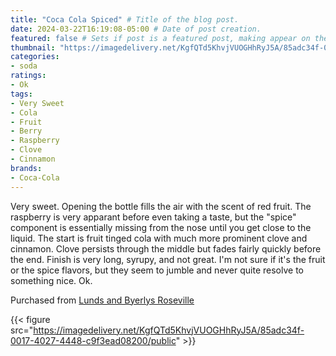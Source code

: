 ```yaml
---
title: "Coca Cola Spiced" # Title of the blog post.
date: 2024-03-22T16:19:08-05:00 # Date of post creation.
featured: false # Sets if post is a featured post, making appear on the home page side bar.
thumbnail: "https://imagedelivery.net/KgfQTd5KhvjVUOGHhRyJ5A/85adc34f-0017-4027-4448-c9f3ead08200/thumb"
categories:
- soda
ratings:
- Ok
tags:
- Very Sweet
- Cola
- Fruit
- Berry
- Raspberry
- Clove
- Cinnamon
brands:
- Coca-Cola
---
```


Very sweet. Opening the bottle fills the air with the scent of red fruit. The raspberry is very apparant before even taking a taste, but the "spice" component is essentially missing from the nose until you get close to the liquid. The start is fruit tinged cola with much more prominent clove and cinnamon. Clove persists through the middle but fades fairly quickly before the end. Finish is very long, syrupy, and not great. I'm not sure if it's the fruit or the spice flavors, but they seem to jumble and never quite resolve to something nice. Ok.

Purchased from [Lunds and Byerlys Roseville](https://lundsandbyerlys.com/our-stores/locations/roseville/)

{{< figure src="https://imagedelivery.net/KgfQTd5KhvjVUOGHhRyJ5A/85adc34f-0017-4027-4448-c9f3ead08200/public" >}}
